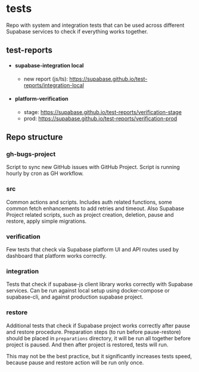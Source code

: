 # tests

Repo with system and integration tests that can be used across different Supabase services to check if everything works together.

## test-reports

- #### supabase-integration local

  - new report (js/ts): <https://supabase.github.io/test-reports/integration-local>

- #### platform-verification

  - stage: <https://supabase.github.io/test-reports/verification-stage>
  - prod: <https://supabase.github.io/test-reports/verification-prod>

## Repo structure

### gh-bugs-project

Script to sync new GitHub issues with GitHub Project. Script is running hourly by cron as GH workflow.

### src

Common actions and scripts. Includes auth related functions, some common fetch enhancements to add retries and timeout. Also Supabase Project related scripts, such as project creation, deletion, pause and restore, apply simple migrations.

### verification

Few tests that check via Supabase platform UI and API routes used by dashboard that platform works correctly.

### integration

Tests that check if supabase-js client library works correctly with Supabase services. Can be run against local setup using docker-compose or supabase-cli, and against production supabase project.

### restore

Additional tests that check if Supabase project works correctly after pause and restore procedure. Preparation steps (to run before pause-restore) should be placed in `preparations` directory, it will be run all together before project is paused. And then after project is restored, tests will run.

This may not be the best practice, but it significantly increases tests speed, because pause and restore action will be run only once.

